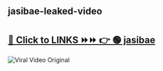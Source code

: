 
 ## jasibae-leaked-video 

# <h2><a href="https://clipsfans.com/jasibae&ref=git">🔗 Click to LINKS ⏩⏩ 👉 🟢 jasibae </a></h2>

<a href="https://clipsfans.com/jasibae&ref=git" rel="nofollow" data-target="animated-image.originalLink"><img src="https://i.ibb.co.com/xMMVF88/686577567.gif" alt="Viral Video Original" style="max-width: 100%; display: inline-block;" data-target="animated-image.originalImage"></a>
